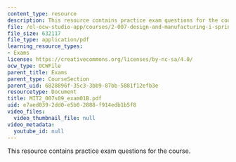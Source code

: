 ```yaml
---
content_type: resource
description: This resource contains practice exam questions for the course.
file: /ol-ocw-studio-app/courses/2-007-design-and-manufacturing-i-spring-2009/e7aed0392dd0e5b02888f914edb1b5f8_MIT2_007s09_exam01B.pdf
file_size: 632117
file_type: application/pdf
learning_resource_types:
- Exams
license: https://creativecommons.org/licenses/by-nc-sa/4.0/
ocw_type: OCWFile
parent_title: Exams
parent_type: CourseSection
parent_uid: 6828896f-35c3-3bb9-87bb-5881f12efb3e
resourcetype: Document
title: MIT2_007s09_exam01B.pdf
uid: e7aed039-2dd0-e5b0-2888-f914edb1b5f8
video_files:
  video_thumbnail_file: null
video_metadata:
  youtube_id: null
---
```

This resource contains practice exam questions for the course.